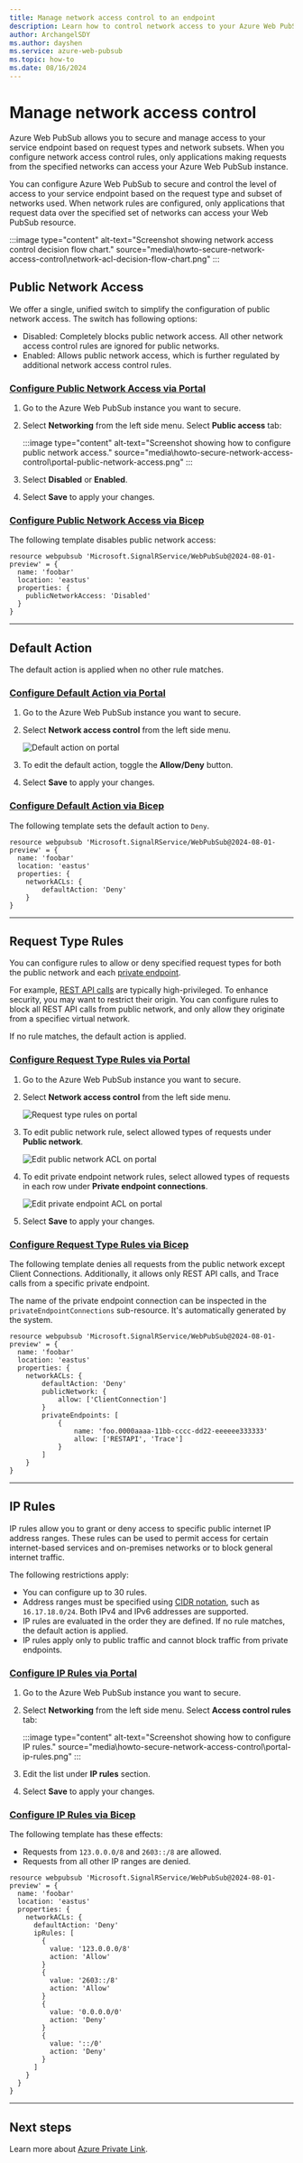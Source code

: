 ```yaml
---
title: Manage network access control to an endpoint
description: Learn how to control network access to your Azure Web PubSub resource.
author: ArchangelSDY
ms.author: dayshen
ms.service: azure-web-pubsub
ms.topic: how-to 
ms.date: 08/16/2024
---
```


# Manage network access control

Azure Web PubSub allows you to secure and manage access to your service endpoint based on request types and network subsets. When you configure network access control rules, only applications making requests from the specified networks can access your Azure Web PubSub instance.

You can configure Azure Web PubSub to secure and control the level of access to your service endpoint based on the request type and subset of networks used. When network rules are configured, only applications that request data over the specified set of networks can access your Web PubSub resource.

   :::image type="content" alt-text="Screenshot showing network access control decision flow chart." source="media\howto-secure-network-access-control\network-acl-decision-flow-chart.png" :::


## Public Network Access

We offer a single, unified switch to simplify the configuration of public network access. The switch has following options:

* Disabled: Completely blocks public network access. All other network access control rules are ignored for public networks.
* Enabled: Allows public network access, which is further regulated by additional network access control rules.

### [Configure Public Network Access via Portal](#tab/azure-portal)

1. Go to the Azure Web PubSub instance you want to secure.
1. Select **Networking** from the left side menu. Select **Public access** tab:

   :::image type="content" alt-text="Screenshot showing how to configure public network access." source="media\howto-secure-network-access-control\portal-public-network-access.png" :::

1. Select **Disabled** or **Enabled**.

1. Select **Save** to apply your changes.

### [Configure Public Network Access via Bicep](#tab/bicep)

The following template disables public network access:

```bicep
resource webpubsub 'Microsoft.SignalRService/WebPubSub@2024-08-01-preview' = {
  name: 'foobar'
  location: 'eastus'
  properties: {
    publicNetworkAccess: 'Disabled'
  }
}
```

-----


## Default Action

The default action is applied when no other rule matches.

### [Configure Default Action via Portal](#tab/azure-portal)

1. Go to the Azure Web PubSub instance you want to secure.
1. Select **Network access control** from the left side menu.

    ![Default action on portal](media/howto-secure-network-access-control/portal-default-action.png)

1. To edit the default action, toggle the **Allow/Deny** button.
1. Select **Save** to apply your changes.

### [Configure Default Action via Bicep](#tab/bicep)

The following template sets the default action to `Deny`.

```bicep
resource webpubsub 'Microsoft.SignalRService/WebPubSub@2024-08-01-preview' = {
  name: 'foobar'
  location: 'eastus'
  properties: {
    networkACLs: {
        defaultAction: 'Deny'
    }
}
```

-----


## Request Type Rules

You can configure rules to allow or deny specified request types for both the public network and each [private endpoint](howto-secure-private-endpoints.md).

For example, [REST API calls](reference-rest-api-data-plane.md) are typically high-privileged. To enhance security, you may want to restrict their origin. You can configure rules to block all REST API calls from public network, and only allow they originate from a specifiec virtual network.

If no rule matches, the default action is applied.

### [Configure Request Type Rules via Portal](#tab/azure-portal)

1. Go to the Azure Web PubSub instance you want to secure.
1. Select **Network access control** from the left side menu.

    ![Request type rules on portal](media/howto-secure-network-access-control/portal-request-type-rules.png)

1. To edit public network rule, select allowed types of requests under **Public network**.

    ![Edit public network ACL on portal ](media/howto-secure-network-access-control/portal-public-network.png)

1. To edit private endpoint network rules, select allowed types of requests in each row under **Private endpoint connections**.

    ![Edit private endpoint ACL on portal ](media/howto-secure-network-access-control/portal-private-endpoint.png)

1. Select **Save** to apply your changes.

### [Configure Request Type Rules via Bicep](#tab/bicep)

The following template denies all requests from the public network except Client Connections. Additionally, it allows only REST API calls, and Trace calls from a specific private endpoint.

The name of the private endpoint connection can be inspected in the `privateEndpointConnections` sub-resource. It's automatically generated by the system.

```bicep
resource webpubsub 'Microsoft.SignalRService/WebPubSub@2024-08-01-preview' = {
  name: 'foobar'
  location: 'eastus'
  properties: {
    networkACLs: {
        defaultAction: 'Deny'
        publicNetwork: {
            allow: ['ClientConnection']
        }
        privateEndpoints: [
            {
                name: 'foo.0000aaaa-11bb-cccc-dd22-eeeeee333333'
                allow: ['RESTAPI', 'Trace']
            }
        ]
    }
}
```

-----


## IP Rules

IP rules allow you to grant or deny access to specific public internet IP address ranges. These rules can be used to permit access for certain internet-based services and on-premises networks or to block general internet traffic.

The following restrictions apply:

* You can configure up to 30 rules.
* Address ranges must be specified using [CIDR notation](https://tools.ietf.org/html/rfc4632), such as `16.17.18.0/24`. Both IPv4 and IPv6 addresses are supported.
* IP rules are evaluated in the order they are defined. If no rule matches, the default action is applied.
* IP rules apply only to public traffic and cannot block traffic from private endpoints.

### [Configure IP Rules via Portal](#tab/azure-portal)

1. Go to the Azure Web PubSub instance you want to secure.
1. Select **Networking** from the left side menu. Select **Access control rules** tab:

   :::image type="content" alt-text="Screenshot showing how to configure IP rules." source="media\howto-secure-network-access-control\portal-ip-rules.png" :::

1. Edit the list under **IP rules** section.

1. Select **Save** to apply your changes.

### [Configure IP Rules via Bicep](#tab/bicep)

The following template has these effects:

* Requests from `123.0.0.0/8` and `2603::/8` are allowed.
* Requests from all other IP ranges are denied.

```bicep
resource webpubsub 'Microsoft.SignalRService/WebPubSub@2024-08-01-preview' = {
  name: 'foobar'
  location: 'eastus'
  properties: {
    networkACLs: {
      defaultAction: 'Deny'
      ipRules: [
        {
          value: '123.0.0.0/8'
          action: 'Allow'
        }
        {
          value: '2603::/8'
          action: 'Allow'
        }
        {
          value: '0.0.0.0/0'
          action: 'Deny'
        }
        {
          value: '::/0'
          action: 'Deny'
        }
      ]
    }
  }
}
```

-----


## Next steps

Learn more about [Azure Private Link](../private-link/private-link-overview.md).
